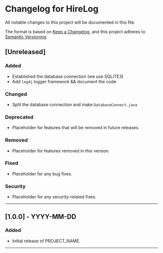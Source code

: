 # Changelog for HireLog

All notable changes to this project will be documented in this file.

The format is based on [Keep a Changelog](https://keepachangelog.com/en/1.0.0/),
and this project adheres to [Semantic Versioning](https://semver.org/).

## [Unreleased]

### Added

- Established the database connection (we use SQLITE3)
- Add `log4j` logger framework && document the code

### Changed

- Split the database connection and make `DatabaseConnect.java`

### Deprecated

- Placeholder for features that will be removed in future releases.

### Removed

- Placeholder for features removed in this version.

### Fixed

- Placeholder for any bug fixes.

### Security

- Placeholder for any security-related fixes.

---

## [1.0.0] - YYYY-MM-DD

### Added

- Initial release of PROJECT_NAME.

---

<!--
  Use this section to add more versions as needed, following the format below:

## [X.Y.Z] - YYYY-MM-DD
### Added
- ...

### Changed
- ...

### Deprecated
- ...

### Removed
- ...

### Fixed
- ...

### Security
- ...
-->

<!-- Optional: Link references for comparing changes between versions -->
<!--
[Unreleased]: https://github.com/yourusername/PROJECT_NAME/compare/v1.0.0...HEAD
[1.0.0]: https://github.com/yourusername/PROJECT_NAME/releases/tag/v1.0.0
-->
